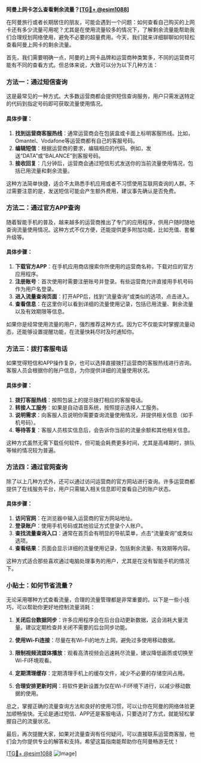 **阿曼上网卡怎么查看剩余流量？[[TG💪+ @esim1088](https://t.me/s/esim1088)]**

在阿曼旅行或者长期居住的朋友，可能会遇到一个问题：如何查看自己购买的上网卡还有多少流量可用呢？尤其是在使用流量较多的情况下，了解剩余流量能帮助我们合理规划网络使用，避免不必要的超量费用。今天，我们就来详细聊聊如何轻松查看阿曼上网卡的剩余流量。

首先，我们需要明确一点，阿曼的上网卡品牌和运营商种类繁多，不同的运营商可能有不同的查看方式。但总体来说，大致可以分为以下几种方法：

### 方法一：通过短信查询

这是最常见的一种方式。大多数运营商都会提供短信查询服务，用户只需发送特定的代码到指定号码即可获取流量使用情况。

#### 具体步骤：
1. **找到运营商客服热线**：通常运营商会在包装盒或卡面上标明客服热线。比如，Omantel、Vodafone等运营商都有自己的客服号码。
2. **编辑短信**：根据运营商的要求，编辑相应的代码。例如，发送“DATA”或“BALANCE”到客服号码。
3. **接收回复**：几分钟后，运营商会通过短信形式发送你的当前流量使用情况，包括已用流量和剩余流量。

这种方法简单快捷，适合不太熟悉手机应用或者不习惯使用互联网查询的人群。不过需要注意的是，发送短信可能会产生额外费用，建议事先确认是否免费。

### 方法二：通过官方APP查询

随着智能手机的普及，越来越多的运营商推出了专门的应用程序，供用户随时随地查询流量使用情况。这种方式不仅方便，还能提供更多附加功能，比如充值、套餐升级等。

#### 具体步骤：
1. **下载官方APP**：在手机应用商店搜索你所使用的运营商名称，下载对应的官方应用程序。
2. **注册账号**：首次使用时需要注册账号并登录。有些运营商允许直接用手机号码作为用户名登录。
3. **进入流量查询页面**：打开APP后，找到“流量查询”或类似的选项，点击进入。
4. **查看信息**：在这里你可以看到详细的流量使用记录，包括已用流量、剩余流量以及有效期限等信息。

如果你是经常使用流量的用户，强烈推荐这种方式。因为它不仅能实时掌握流量动态，还能够设置提醒功能，在流量快耗尽时及时通知你。

### 方法三：拨打客服电话

如果觉得短信和APP操作复杂，也可以选择直接拨打运营商的客服热线进行咨询。客服人员会根据你的账户信息，为你提供详细的流量使用状况。

#### 具体步骤：
1. **拨打客服热线**：按照包装上的提示拨打相应的客服电话。
2. **转接人工服务**：如果是自动语音系统，按照提示选择人工服务。
3. **说明需求**：向客服人员说明你需要查询流量使用情况，并提供相关信息（如手机号码）。
4. **等待答复**：客服人员核实信息后，会告诉你当前的流量余额和其他相关信息。

这种方式虽然无需下载任何软件，但可能会耗费更多时间，尤其是高峰期时，排队等候的情况较为普遍。

### 方法四：通过官网查询

除了以上几种方式外，还可以通过访问运营商的官方网站进行查询。许多运营商都提供了在线服务平台，用户只需输入相关信息即可查看自己的账户状态。

#### 具体步骤：
1. **访问官网**：在浏览器中输入运营商的官方网站地址。
2. **登录账户**：使用手机号码或其他验证方式登录个人账户。
3. **查找流量查询入口**：通常在首页会有明显的导航菜单，点击“流量查询”或类似选项。
4. **查看结果**：页面会显示详细的流量使用记录，包括剩余流量、有效期等内容。

这种方式适合那些喜欢通过电脑处理事务的用户，尤其是在没有智能手机的情况下。

### 小贴士：如何节省流量？

无论采用哪种方式查看流量，合理的流量管理都是非常重要的。以下是一些小技巧，可以帮助你更好地控制流量消耗：

1. **关闭后台数据同步**：许多应用程序会在后台自动更新数据，这会消耗大量流量。建议定期检查并关闭不需要的后台同步功能。
   
2. **使用Wi-Fi连接**：尽量在有Wi-Fi的地方上网，避免过多使用移动数据。

3. **限制视频流媒体播放**：观看高清视频会迅速耗尽流量，建议降低画质或切换至Wi-Fi环境观看。

4. **定期清理缓存**：定期清理手机上的缓存文件，减少不必要的存储空间占用。

5. **合理安排更新时间**：将软件更新设置为仅在Wi-Fi环境下进行，以减少移动数据的使用。

总之，掌握正确的流量查询方法和良好的使用习惯，可以让你在阿曼的网络体验更加顺畅愉快。无论是通过短信、APP还是客服电话，只要选对了方式，就能轻松掌握自己的流量状况。

最后，再次提醒大家，如果对流量查询有任何疑问，可以直接联系运营商客服，他们会为你提供专业的解答和支持。希望这篇指南能帮助你在阿曼畅游无忧！

[[TG💪+ @esim1088](https://t.me/s/esim1088) ![Image](https://i.postimg.cc/4NQfJmqS/Snipaste-2025-05-13-00-14-12.png)]